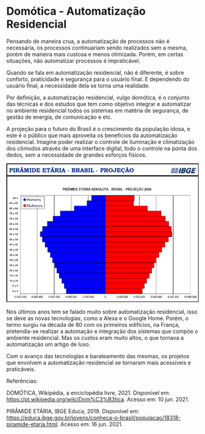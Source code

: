 # Domótica - Automatização Residencial

Pensando de maneira crua, a automatização de processos não é necessária, os processos continuariam sendo realizados sem a mesma, porém de maneira mais custosa e menos otimizada. Porém, em certas situações, não automatizar processos é impraticável.

Quando se fala em automatização residencial, não é diferente, é sobre conforto, praticidade e segurança para o usuário final. E dependendo do usuário final, a necessidade dela se torna uma realidade.

Por definição, a automatização residencial, vulgo domótica, é o conjunto das técnicas e dos estudos que tem como objetivo integrar e automatizar no ambiente residencial todos os sistemas em matéria de segurança, de gestão de energia, de comunicação e etc. 

A projeção para o futuro do Brasil é o crescimento da população idosa, e este é o público que mais aproveita os benefícios da automatização residencial. Imagine poder realizar o controle de iluminação e climatização dos cômodos através de uma interface digital, todo o controle na ponta dos dedos, sem a necessidade de grandes esforços físicos. 

![](./figuras/projecao.png)

Nos últimos anos tem se falado muito sobre automatização residencial, isso se deve as novas tecnologias, como a Alexa e o Google Home. Porém, o termo surgiu na década de 80 com os primeiros edifícios, na França, pretendia-se realizar a automação e integração dos sistemas que compõe o ambiente residencial. Mas os custos eram muito altos, o que tornava a automatização um artigo de luxo.

Com o avanço das tecnologias e barateamento das mesmas, os projetos que envolvem a automatização residencial se tornaram mais acessíveis e praticáveis.

Referências:

DOMÓTICA, Wikipédia, a enciclopédia livre, 2021. Disponível em: <https://pt.wikipedia.org/wiki/Dom%C3%B3tica>. Acesso em: 10 jun. 2021.

PIRÂMIDE ETÁRIA, IBGE Educa, 2019. Disponível em: <https://educa.ibge.gov.br/jovens/conheca-o-brasil/populacao/18318-piramide-etaria.html>. Acesso em: 16 jun. 2021.
